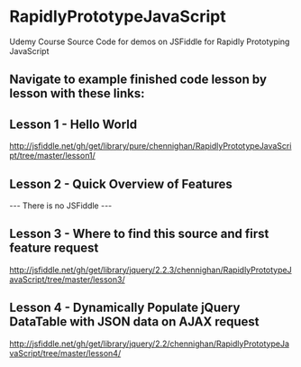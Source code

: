 # RapidlyPrototypeJavaScript
Udemy Course Source Code for demos on JSFiddle for Rapidly Prototyping JavaScript

## Navigate to example finished code lesson by lesson with these links:
Lesson 1 - Hello World
----------------------
http://jsfiddle.net/gh/get/library/pure/chennighan/RapidlyPrototypeJavaScript/tree/master/lesson1/

Lesson 2 - Quick Overview of Features
-------------------------------------
--- There is no JSFiddle ---

Lesson 3 - Where to find this source and first feature request
--------------------------------------------------------------
http://jsfiddle.net/gh/get/library/jquery/2.2.3/chennighan/RapidlyPrototypeJavaScript/tree/master/lesson3/

Lesson 4 - Dynamically Populate jQuery DataTable with JSON data on AJAX request
-------------------------------------------------------------------------------
http://jsfiddle.net/gh/get/library/jquery/2.2/chennighan/RapidlyPrototypeJavaScript/tree/master/lesson4/